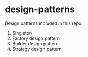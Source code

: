 # design-patterns

Design patterns included in this repo:
1. Singleton
2. Factory design pattern
3. Builder design pattern
4. Strategy design pattern